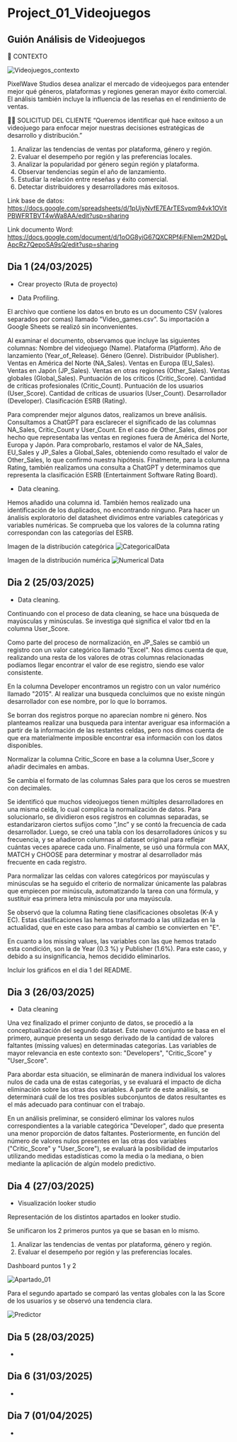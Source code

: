 # Project_01_Videojuegos

## Guión Análisis de Videojuegos

🧠 CONTEXTO

![Videojuegos_contexto](https://github.com/user-attachments/assets/aa743e72-dee8-4f10-a8be-1a7c4c81c737)

PixelWave Studios desea analizar el mercado de videojuegos para entender mejor qué géneros, plataformas y regiones generan mayor éxito comercial. El análisis también incluye la influencia de las reseñas en el rendimiento de ventas.

👨‍💼 SOLICITUD DEL CLIENTE
“Queremos identificar qué hace exitoso a un videojuego para enfocar mejor nuestras decisiones estratégicas de desarrollo y distribución.”

1. Analizar las tendencias de ventas por plataforma, género y región.
2. Evaluar el desempeño por región y las preferencias locales.
3. Analizar la popularidad por género según región y plataforma.
4. Observar tendencias según el año de lanzamiento.
5. Estudiar la relación entre reseñas y éxito comercial.
6. Detectar distribuidores y desarrolladores más exitosos.

Link base de datos: https://docs.google.com/spreadsheets/d/1pUjyNvfE7EArTESvpm94vk1OVitPBWFRTBVT4wWa8AA/edit?usp=sharing

Link documento Word: https://docs.google.com/document/d/1oOG8yiG67QXCRPf4jFNlem2M2DgLApcRz7QepoSA9sQ/edit?usp=sharing


## Dia 1 (24/03/2025)
- Crear proyecto (Ruta de proyecto)

- Data Profiling.

El archivo que contiene los datos en bruto es un documento CSV (valores separados por comas) llamado "Video_games.csv". Su importación a Google Sheets se realizó sin inconvenientes.

  Al examinar el documento, observamos que incluye las siguientes columnas: Nombre del videojuego (Name). Plataforma (Platform). Año de lanzamiento (Year_of_Release). Género (Genre). Distribuidor (Publisher). Ventas en América del Norte (NA_Sales). Ventas en Europa (EU_Sales). Ventas en Japón (JP_Sales). Ventas en otras regiones (Other_Sales). Ventas globales (Global_Sales). Puntuación de los críticos (Critic_Score). Cantidad de críticas profesionales (Critic_Count). Puntuación de los usuarios (User_Score). Cantidad de críticas de usuarios (User_Count). Desarrollador (Developer). Clasificación ESRB (Rating).

Para comprender mejor algunos datos, realizamos un breve análisis. Consultamos a ChatGPT para esclarecer el significado de las columnas NA_Sales, Critic_Count y User_Count.
En el caso de Other_Sales, dimos por hecho que representaba las ventas en regiones fuera de América del Norte, Europa y Japón. Para comprobarlo, restamos el valor de NA_Sales, EU_Sales y JP_Sales a Global_Sales, obteniendo como resultado el valor de Other_Sales, lo que confirmó nuestra hipótesis.
Finalmente, para la columna Rating, también realizamos una consulta a ChatGPT y determinamos que representa la clasificación ESRB (Entertainment Software Rating Board).

- Data cleaning.

Hemos añadido una columna id. También hemos realizado una identificación de los duplicados, no encontrando ninguno. Para hacer un ánalisis exploratorio del datasheet dividimos entre variables categóricas y variables numéricas. Se comprueba que los valores de la columna rating correspondan con las categorías del ESRB.

Imagen de la distribución categórica
  ![CategoricalData](https://github.com/user-attachments/assets/4e9562b7-22b6-4210-b1e2-ef12ff21f5c6)

Imagen de la distribución numérica </summary>
  ![Numerical Data](https://github.com/user-attachments/assets/a2af12c2-4e1d-4745-be07-113207f875b8)




## Dia 2 (25/03/2025)
- Data cleaning.

Continuando con el proceso de data cleaning, se hace una búsqueda de mayúsculas y minúsculas. Se investiga qué significa el valor tbd en la columna User_Score.

Como parte del proceso de normalización, en JP_Sales se cambió un registro con un valor categórico llamado "Excel". Nos dimos cuenta de que, realizando una resta de los valores de otras columnas relacionadas podíamos llegar encontrar el valor de ese registro, siendo ese valor consistente.

En la columna Developer encontramos un registro con un valor numérico llamado "2015". Al realizar una busqueda concluimos que no existe ningún desarrollador con ese nombre, por lo que lo borramos.

Se borran dos registros porque no aparecían nombre ni género. Nos planteamos realizar una busqueda para intentar averiguar esa información a partir de la información de las restantes celdas, pero nos dimos cuenta de que era materialmente imposible encontrar esa información con los datos disponibles. 

Normalizar la columna Critic_Score en base a la columna User_Score y añadir decimales en ambas.

Se cambia el formato de las columnas Sales para que los ceros se muestren con decimales.

Se identificó que muchos videojuegos tienen múltiples desarrolladores en una misma celda, lo cual complica la normalización de datos. Para solucionarlo, se dividieron esos registros en columnas separadas, se estandarizaron ciertos sufijos como “,Inc” y se contó la frecuencia de cada desarrollador. Luego, se creó una tabla con los desarrolladores únicos y su frecuencia, y se añadieron columnas al dataset original para reflejar cuántas veces aparece cada uno. Finalmente, se usó una fórmula con MAX, MATCH y CHOOSE para determinar y mostrar al desarrollador más frecuente en cada registro.

Para normalizar las celdas con valores categóricos por mayúsculas y minúsculas se ha seguido el criterio de normalizar únicamente las palabras que empiecen por minúscula, automatizando la tarea con una fórmula, y sustituir esa primera letra minúscula por una mayúscula.

Se observó que la columna Rating tiene clasificaciones obsoletas (K-A y EC). Estas clasificaciones las hemos transformado a las utilizadas en la actualidad, que en este caso para ambas al cambio se convierten en "E".

En cuanto a los missing values, las variables con las que hemos tratado esta condición, son la de Year (0.3 %)  y Publisher (1.6%). Para este caso, y debido a su insignificancia, hemos decidido eliminarlos. 

Incluir los gráficos en el día 1 del README.

## Dia 3 (26/03/2025)
- Data cleaning

Una vez finalizado el primer conjunto de datos, se procedió a la conceptualización del segundo dataset. Este nuevo conjunto se basa en el primero, aunque presenta un sesgo derivado de la cantidad de valores faltantes (missing values) en determinadas categorías. Las variables de mayor relevancia en este contexto son: "Developers", "Critic_Score" y "User_Score".

Para abordar esta situación, se eliminarán de manera individual los valores nulos de cada una de estas categorías, y se evaluará el impacto de dicha eliminación sobre las otras dos variables. A partir de este análisis, se determinará cuál de los tres posibles subconjuntos de datos resultantes es el más adecuado para continuar con el trabajo.

En un análisis preliminar, se consideró eliminar los valores nulos correspondientes a la variable categórica "Developer", dado que presenta una menor proporción de datos faltantes. Posteriormente, en función del número de valores nulos presentes en las otras dos variables ("Critic_Score" y "User_Score"), se evaluará la posibilidad de imputarlos utilizando medidas estadísticas como la media o la mediana, o bien mediante la aplicación de algún modelo predictivo.

## Dia 4 (27/03/2025)
- Visualización looker studio

Representación de los distintos apartados en looker studio. 

Se unificaron los 2 primeros puntos ya que se basan en lo mismo.

1. Analizar las tendencias de ventas por plataforma, género y región.
2. Evaluar el desempeño por región y las preferencias locales.

Dashboard puntos 1 y 2

![Apartado_01](https://github.com/user-attachments/assets/012b75de-49ea-4a5d-8be1-aae256742f70)

Para el segundo apartado se comparó las ventas globales con la las Score de los usuarios y se observó una tendencia clara.

![Predictor](https://github.com/user-attachments/assets/54392682-14b0-4f9a-bb7c-86da7360d453)


## Dia 5 (28/03/2025)
- 

## Dia 6 (31/03/2025)
- 

## Dia 7 (01/04/2025)
- 
